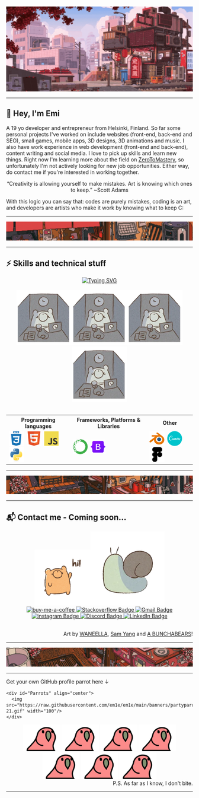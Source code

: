 ![Main banner](https://github.com/em1e/em1e/blob/main/banners/Banner%20main%202.gif)
***
## 📑 Hey, I'm Emi
A 19 yo developer and entrepreneur from Helsinki, Finland. So far some personal projects I've worked on include websites (front-end, back-end and SEO), small games, mobile apps, 3D designs, 3D animations and music. I also have work experience in web development (front-end and back-end), content writing and social media. I love to pick up skills and learn new things. Right now I'm learning more about the field on <a href="https://zerotomastery.io/courses/">ZeroToMastery</a>, so unfortunately I'm not actively looking for new job opportunities. Either way, do contact me if you're interested in working together.

<div id="profile-visits" align="center">
  <p>“Creativity is allowing yourself to make mistakes. Art is knowing which ones to keep.” ~Scott Adams</p>
</div>
With this logic you can say that: codes are purely mistakes, coding is an art, and developers are artists who make it work by knowing what to keep C:

***
![Small banner](https://github.com/em1e/em1e/blob/main/banners/Banner%20small.gif)
***

## ⚡ Skills and technical stuff

<div id="bear code gifs" align="center">
  <a href="https://git.io/typing-svg"><img src="https://readme-typing-svg.herokuapp.com?font=Fira+Code&pause=200&color=D2962B&multiline=true&width=700&height=155&lines=Here's+a+list+of+technical+stuff+I'm+familiar+with%2C+and;have+previous+experience+in%2C+e.g.+from+projects.+In+the;past+I've+done+many+projects%2C+out+of+which+the+biggest;ones+can+be+found+on+my+website.;.+.+.+.+.+.+.+.+.+.+.+.+.+.+.+.+.+.+.+.+.+.+.+.+.+.+.+.;Anyway%2C+thanks+for+checking+out+my+profile+%09%E2%99%A5" alt="Typing SVG" /></a><br></br>
  <img src="https://raw.githubusercontent.com/em1e/em1e/main/banners/200w-1.webp" width="150"/><img src="https://raw.githubusercontent.com/em1e/em1e/main/banners/200w-1.webp" width="150"/><img src="https://raw.githubusercontent.com/em1e/em1e/main/banners/200w-1.webp" width="150"/><img src="https://raw.githubusercontent.com/em1e/em1e/main/banners/200w-1.webp" width="150"/><br></br>
</div>

<div id="tech table" align="center">
  <table>
    <tr>
      <th>Programming languages</th>
      <th>Frameworks, Platforms & Libraries</th>
      <th>Other</th>
    </tr>
    <tr>
      <td><img src="https://github.com/devicons/devicon/blob/master/icons/css3/css3-plain-wordmark.svg"  title="CSS3" alt="CSS" width="40" height="40"/>&nbsp; <img src="https://github.com/devicons/devicon/blob/master/icons/html5/html5-original.svg" title="HTML5" alt="HTML" width="40" height="40"/>&nbsp; <img src="https://github.com/devicons/devicon/blob/master/icons/javascript/javascript-original.svg" title="JavaScript" alt="JavaScript" width="40" height="40"/>&nbsp; <img src="https://github.com/devicons/devicon/blob/master/icons/python/python-original.svg" title="Python" alt="Python" width="40" height="40"/>&nbsp;</td>
      <td><img src="https://github.com/devicons/devicon/blob/master/icons/anaconda/anaconda-original.svg" title="anaconda" alt="anaconda" width="40" height="40"/>&nbsp; <img src="https://github.com/devicons/devicon/blob/master/icons/bootstrap/bootstrap-original.svg" title="bootsrap" alt="bootsrap" width="40" height="40"/>&nbsp;</td>
      <td><img src="https://github.com/devicons/devicon/blob/master/icons/blender/blender-original.svg" title="blender" alt="dlender" width="40" height="40"/>&nbsp; <img src="https://github.com/devicons/devicon/blob/master/icons/canva/canva-original.svg" title="canva" alt="canva" width="40" height="40"/>&nbsp; <img src="https://github.com/devicons/devicon/blob/master/icons/figma/figma-plain.svg" title="figma" alt="figma" width="40" height="40"/>&nbsp;</td>
    </tr>
  </table>
</div>

***
![Small banner 2](https://github.com/em1e/em1e/blob/main/banners/Banner%20small%202.gif)
***
## 📬 Contact me - Coming soon...
<div id="bear & snail gifs" align="center">
  <img src="https://github.com/em1e/em1e/blob/main/banners/giphy.gif" width="150"/><img src="https://raw.githubusercontent.com/em1e/em1e/main/banners/200w.webp" width="200"/>
</div>

<div id="contact badges" align="center"> 
  <a href="https://www.buymeacoffee.com/em1e">
    <img src="https://img.shields.io/badge/Buy%20Me%20a%20Coffee-ffdd00?style=for-the-badge&logo=buy-me-a-coffee&logoColor=black" alt="buy-me-a-coffee"/>
  </a>
  <a href="your-stackoverflow-URL">
    <img src="https://img.shields.io/badge/-Stackoverflow-FE7A16?style=for-the-badge&logo=stack-overflow&logoColor=white" alt="Stackoverflow Badge"/>
  </a>
  <a href="mailto:emi.projects@outlook.com">
    <img src="https://img.shields.io/badge/Gmail-D14836?style=for-the-badge&logo=gmail&logoColor=white" alt="Gmail Badge"/>
  </a>
  <a href="your-instargam-URL">
    <img src="https://img.shields.io/badge/Instagram-%23E4405F.svg?style=for-the-badge&logo=Instagram&logoColor=white" alt="instagram Badge"/>
  </a>
   <a href="https://www.discordapp.com/users/700341252880597095">
    <img src="https://img.shields.io/badge/Discord-%237289DA.svg?style=for-the-badge&logo=discord&logoColor=white" alt="Discord Badge"/>
  </a>
   <a href="your-inkedIn-URL">
    <img src="https://img.shields.io/badge/linkedin-%230077B5.svg?style=for-the-badge&logo=linkedin&logoColor=white" alt="LinkedIn Badge"/>
  </a>     
</div>

<div id="profile-visits" align="center">
  <img src="https://komarev.com/ghpvc/?username=em1e&style=flat-square&color=E1306C" alt=""/> 
</div>
                                                                                                                          
<div id="profile-visits" align="right">
  <p>Art by <a href="https://waneella.tumblr.com/">WANEELLA</a>, <a href="https://www.instagram.com/samdoesarts/?hl=en">Sam Yang</a> and <a href="https://abunchabears.uwu.ai/">A BUNCHABEARS</a>!</p>     
</div>      

***
![Small banner 3](https://github.com/em1e/em1e/blob/main/banners/Banner%20small%203.gif)
***

Get your own GitHub profile parrot here ↓
~~~~
<div id="Parrots" align="center">
  <img src="https://raw.githubusercontent.com/em1e/em1e/main/banners/partyparrt-21.gif" width="100"/>
</div>
~~~~

<div id="Parrots" align="center">
  <img src="https://raw.githubusercontent.com/em1e/em1e/main/banners/partyparrt-21.gif" width="100"/>
  <img src="https://raw.githubusercontent.com/em1e/em1e/main/banners/partyparrt-21.gif" width="100"/>
  <img src="https://raw.githubusercontent.com/em1e/em1e/main/banners/partyparrt-21.gif" width="100"/>
  <img src="https://raw.githubusercontent.com/em1e/em1e/main/banners/partyparrt-21.gif" width="100"/>
  <img src="https://raw.githubusercontent.com/em1e/em1e/main/banners/partyparrt-21.gif" width="100"/>
  <img src="https://raw.githubusercontent.com/em1e/em1e/main/banners/partyparrt-21.gif" width="100"/>
  <img src="https://raw.githubusercontent.com/em1e/em1e/main/banners/partyparrt-21.gif" width="100"/>
</div>

<div id="fuck you >:)" align="right">
  P.S. As far as I know, I don't bite. 
</div>
                            
***

<!---
!! Stuff I might use at some point. !!

https://readme-typing-svg.herokuapp.com/demo/
https://www.sitepoint.com/github-profile-readme/
https://shields.io/
https://github.com/devicons/devicon/
https://github.com/Ileriayo/markdown-badges/blob/master/README.md
https://giphy.com/abunchabears


[![Stack Overflow](https://img.shields.io/badge/-Stackoverflow-FE7A16?style=for-the-badge&logo=stack-overflow&logoColor=white)](your-stackoverflow-URL)
[![youtube](https://img.shields.io/badge/YouTube-red?style=for-the-badge&logo=youtube&logoColor=white)](your-youtube-URL)
[![Gmail](https://img.shields.io/badge/Gmail-D14836?style=for-the-badge&logo=gmail&logoColor=white)](mailto:your-gmai.address)
[![Twitch](https://img.shields.io/badge/Twitch-%239146FF.svg?style=for-the-badge&logo=Twitch&logoColor=white)](your-twitch-URL)
[![Discord](https://img.shields.io/badge/Discord-%237289DA.svg?style=for-the-badge&logo=discord&logoColor=white)](your-discord-server-URL)
[![linkedin](https://img.shields.io/badge/LinkedIn-blue?style=for-the-badge&logo=linkedin&logoColor=white)](your-linkedin-URL)
[![twitter](https://img.shields.io/badge/Twitter-blue?style=for-the-badge&logo=twitter&logoColor=white)](your-twitter-URL)

![Snake animation](https://github.com/em1e/em1e/blob/output/github-contribution-grid-snake.svg)

| Programming languages | FrameworkA 19 yo software engineer and entrepreneur from Helsinki, Finland. I've made things from websites, desktop applications, small video games and mobile apps to 3D designs, -animations and music. I also have experience with SEO (search engine optimization) and cyber security. Though I might be a full rounded dev, I still love to pick up new skills and learn new things as I go C:s, Platforms & Libraries | Other |
| ------------------------------------- | ------------------------------------- | -------------------------------------|
| <img src="https://github.com/devicons/devicon/blob/master/icons/css3/css3-plain-wordmark.svg"  title="CSS3" alt="CSS" width="40" height="40"/>&nbsp; <img src="https://github.com/devicons/devicon/blob/master/icons/html5/html5-original.svg" title="HTML5" alt="HTML" width="40" height="40"/>&nbsp; <img src="https://github.com/devicons/devicon/blob/master/icons/javascript/javascript-original.svg" title="JavaScript" alt="JavaScript" width="40" height="40"/>&nbsp; <img src="https://github.com/devicons/devicon/blob/master/icons/python/python-original.svg" title="Python" alt="Python" width="40" height="40"/>&nbsp; <img src="https://github.com/devicons/devicon/blob/master/icons/java/java-original-wordmark.svg" title="Java" alt="Java" width="40" height="40"/>&nbsp; <img src="https://github.com/devicons/devicon/blob/master/icons/c/c-original.svg" title="c" alt="c" width="40" height="40"/>&nbsp; <img src="https://github.com/devicons/devicon/blob/master/icons/rust/rust-plain.svg" title="rust" alt="rust" width="40" height="40"/>&nbsp; <img src="https://github.com/devicons/devicon/blob/master/icons/go/go-original.svg" title="go" alt="go" width="40" height="40"/>&nbsp; <img src="https://github.com/devicons/devicon/blob/master/icons/php/php-original.svg" title="php" alt="php" width="40" height="40"/>&nbsp; <img src="https://github.com/devicons/devicon/blob/master/icons/typescript/typescript-original.svg" title="typescript" alt="typescript" width="40" height="40"/>&nbsp; <img src="https://github.com/devicons/devicon/blob/master/icons/solidity/solidity-original.svg" title="solidity" alt="solidity" width="40" height="40"/>&nbsp; <img src="https://github.com/devicons/devicon/blob/master/icons/ruby/ruby-original.svg" title="ruby" alt="ruby" width="40" height="40"/>&nbsp; <img src="https://github.com/devicons/devicon/blob/master/icons/r/r-original.svg" title="R" alt="R" width="40" height="40"/>&nbsp; | <img src="https://github.com/devicons/devicon/blob/master/icons/anaconda/anaconda-original.svg" title="anaconda" alt="anaconda" width="40" height="40"/>&nbsp; <img src="https://github.com/devicons/devicon/blob/master/icons/angularjs/angularjs-original.svg" title="angular.js" alt="angular.js" width="40" height="40"/>&nbsp; <img src="https://github.com/devicons/devicon/blob/master/icons/bootstrap/bootstrap-original.svg" title="bootsrap" alt="bootsrap" width="40" height="40"/>&nbsp; <img src="https://github.com/devicons/devicon/blob/master/icons/nodejs/nodejs-original.svg" title="node.js" alt="node.js" width="40" height="40"/>&nbsp; <img src="https://github.com/devicons/devicon/blob/master/icons/denojs/denojs-original.svg" title="deno.js" alt="deno.js" width="40" height="40"/>&nbsp; <img src="https://github.com/devicons/devicon/blob/master/icons/nextjs/nextjs-original.svg" title="next.js" alt="next.js" width="40" height="40"/>&nbsp; <img src="https://github.com/devicons/devicon/blob/master/icons/react/react-original-wordmark.svg" title="React" alt="React" width="40" height="40"/>&nbsp; <img src="https://github.com/devicons/devicon/blob/master/icons/vuejs/vuejs-original.svg" title="vue.js" alt="vue.js" width="40" height="40"/>&nbsp; <img src="https://github.com/devicons/devicon/blob/master/icons/nodejs/nodejs-original-wordmark.svg" title="NodeJS" alt="NodeJS" width="40" height="40"/>&nbsp; | <img src="https://github.com/devicons/devicon/blob/master/icons/mysql/mysql-original.svg" title="mysql" alt="mysql" width="40" height="40"/>&nbsp; <img src="https://github.com/devicons/devicon/blob/master/icons/blender/blender-original.svg" title="blender" alt="dlender" width="40" height="40"/>&nbsp; <img src="https://github.com/devicons/devicon/blob/master/icons/canva/canva-original.svg" title="canva" alt="canva" width="40" height="40"/>&nbsp; <img src="https://github.com/devicons/devicon/blob/master/icons/figma/figma-plain.svg" title="figma" alt="figma" width="40" height="40"/>&nbsp; <img src="https://github.com/devicons/devicon/blob/master/icons/unity/unity-original.svg" title="unity" alt="unity" width="40" height="40"/>&nbsp; <img src="https://github.com/devicons/devicon/blob/master/icons/terraform/terraform-original.svg" title="name" alt="name" width="40" height="40"/>&nbsp; <img src="https://github.com/devicons/devicon/blob/master/icons/tensorflow/tensorflow-original.svg" title="tenserflow" alt="tenserflow" width="40" height="40"/>&nbsp; <img src="https://github.com/devicons/devicon/blob/master/icons/pytorch/pytorch-original.svg" title="pythorch" alt="pytorch" width="40" height="40"/>&nbsp; <img src="https://github.com/devicons/devicon/blob/master/icons/linux/linux-original.svg" title="linux" alt="linux" width="40" height="40"/>&nbsp; | A 19 yo software engineer and entrepreneur from Helsinki, Finland. I've made things from websites, desktop applications, small video games and mobile apps to 3D designs, -animations and music. I also have experience with SEO (search engine optimization) and cyber security. Though I might be a full rounded dev, I still love to pick up new skills and learn new things as I go C:
--->
